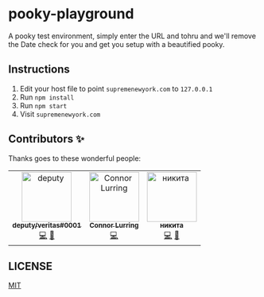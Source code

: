 # pooky-playground

A pooky test environment, simply enter the URL and tohru and we'll remove the Date check for you and get you setup with a beautified pooky.

## Instructions

1. Edit your host file to point `supremenewyork.com` to `127.0.0.1`
2. Run `npm install`
3. Run `npm start`
4. Visit `supremenewyork.com`

## Contributors ✨

Thanks goes to these wonderful people:

<!-- ALL-CONTRIBUTORS-LIST:START - Do not remove or modify this section -->
<!-- prettier-ignore-start -->
<!-- markdownlint-disable -->
<table>
  <tr>
    <td align="center"><a href="http://medium.com/@.com"><img src="https://avatars1.githubusercontent.com/u/25884226?v=4" width="100px;" alt="deputy"/><br /><sub><b>deputy/veritas#0001</b></sub></a><br /><a href="https://github.com/nikita/pooky-playground/commits?author=char" title="Code">💻</a> <a href="https://github.com/nikita/pooky-playground/commits?author=char" title="Documentation">📖</a></td>
    <td align="center"><a href="https://github.com/connorlurring"><img src="https://avatars3.githubusercontent.com/u/5833095?v=4" width="100px;" alt="Connor Lurring"/><br /><sub><b>Connor Lurring</b></sub></a><br /><a href="https://github.com/nikita/pooky-playground/commits?author=connorlurring" title="Code">💻</a></td>
    <td align="center"><a href="https://github.com/nikita"><img src="https://avatars3.githubusercontent.com/u/23018519?v=4" width="100px;" alt="никита"/><br /><sub><b>никита</b></sub></a><br /><a href="https://github.com/nikita/pooky-playground/commits?author=nikita" title="Code">💻</a> <a href="https://github.com/nikita/pooky-playground/commits?author=nikita" title="Documentation">📖</a></td>
  </tr>
</table>
<!-- markdownlint-enable -->
<!-- prettier-ignore-end -->
<!-- ALL-CONTRIBUTORS-LIST:END -->

## LICENSE

[MIT](LICENSE)
